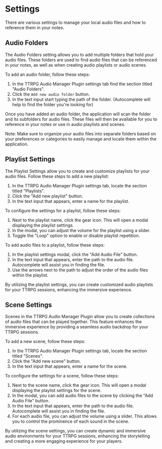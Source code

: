 # Settings

There are various settings to manage your local audio files and how to reference them in your notes.

## Audio Folders

The Audio Folders setting allows you to add multiple folders that hold your audio files. These folders are used to find audio files that can be referenced in your notes, as well as when creating audio playlists or audio scenes.

To add an audio folder, follow these steps:

1. In the TTRPG Audio Manager Plugin settings tab find the section titled "Audio Folders".
2. Click the `Add new audio folder` button.
3. In the text input start typing the path of the folder. (Autocomplete will help to find the folder you're looking for)

Once you have added an audio folder, the application will scan the folder and its subfolders for audio files. These files will then be available for you to reference in your notes or use in audio playlists and scenes.

Note: Make sure to organize your audio files into separate folders based on your preferences or categories to easily manage and locate them within the application.

## Playlist Settings

The Playlist Settings allow you to create and customize playlists for your audio files. Follow these steps to add a new playlist:

1. In the TTRPG Audio Manager Plugin settings tab, locate the section titled "Playlists".
2. Click the "Add new playlist" button.
3. In the text input that appears, enter a name for the playlist.

To configure the settings for a playlist, follow these steps:

1. Next to the playlist name, click the gear icon. This will open a modal displaying the playlist settings.
2. In the modal, you can adjust the volume for the playlist using a slider.
3. Toggle the "Loop" option to enable or disable playlist repetition.

To add audio files to a playlist, follow these steps:

1. In the playlist settings modal, click the "Add Audio File" button.
2. In the text input that appears, enter the path to the audio file. Autocomplete will assist you in finding the file.
3. Use the arrows next to the path to adjust the order of the audio files within the playlist.

By utilizing the playlist settings, you can create customized audio playlists for your TTRPG sessions, enhancing the immersive experience.

## Scene Settings

Scenes in the TTRPG Audio Manager Plugin allow you to create collections of audio files that can be played together. This feature enhances the immersive experience by providing a seamless audio backdrop for your TTRPG sessions.

To add a new scene, follow these steps:

1. In the TTRPG Audio Manager Plugin settings tab, locate the section titled "Scenes".
2. Click the "Add new scene" button.
3. In the text input that appears, enter a name for the scene.

To configure the settings for a scene, follow these steps:

1. Next to the scene name, click the gear icon. This will open a modal displaying the playlist settings for the scene.
2. In the modal, you can add audio files to the scene by clicking the "Add Audio File" button.
3. In the text input that appears, enter the path to the audio file. Autocomplete will assist you in finding the file.
5. For each audio file, you can adjust the volume using a slider. This allows you to control the prominence of each sound in the scene.

By utilizing the scene settings, you can create dynamic and immersive audio environments for your TTRPG sessions, enhancing the storytelling and creating a more engaging experience for your players.
